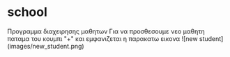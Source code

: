 # school
Προγραμμα διαχειρησης μαθητων
Για να προσθεσουμε νεο μαθητη παταμα του κουμπι "+" και εμφανιζεται η παρακατω εικονα
![new student]
(images/new_student.png)
